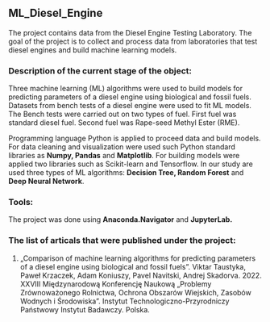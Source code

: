 ## ML_Diesel_Engine

The project contains data from the Diesel Engine Testing Laboratory. The goal of the project is to collect and process data from laboratories that test diesel engines and build machine learning models.

### Description of the current stage of the object:
Three machine learning (ML) algorithms were used to build models for predicting parameters of a diesel engine using biological and fossil fuels. Datasets from bench tests of a diesel engine were used to fit ML models. The Bench tests were carried out on two types of fuel. First fuel was standard diesel fuel. Second fuel was Rape-seed Methyl Ester (RME). 

Programming language Python is applied to proceed data and build models. For data cleaning and visualization were used such Python standard libraries as **Numpy, Pandas** and **Matplotlib**. For building models were applied two libraries such as Scikit-learn and Tensorflow. In our study are used three types of ML algorithms: **Decision Tree, Random Forest** and **Deep Neural Network**.

### Tools:
The project was done using **Anaconda.Navigator** and **JupyterLab.**

### The list of articals that were published under the project:
1. „Comparison of machine learning algorithms for predicting parameters of a diesel engine using biological and fossil fuels”. Viktar Taustyka, Paweł Krzaczek, Adam Koniuszy, Pavel Navitski, Andrej Skadorva. 2022. XXVIII Międzynarodową Konferencję Naukową „Problemy Zrównoważonego Rolnictwa, Ochrona Obszarów Wiejskich, Zasobów Wodnych i Środowiska”. Instytut Technologiczno-Przyrodniczy Państwowy Instytut Badawczy. Polska.

